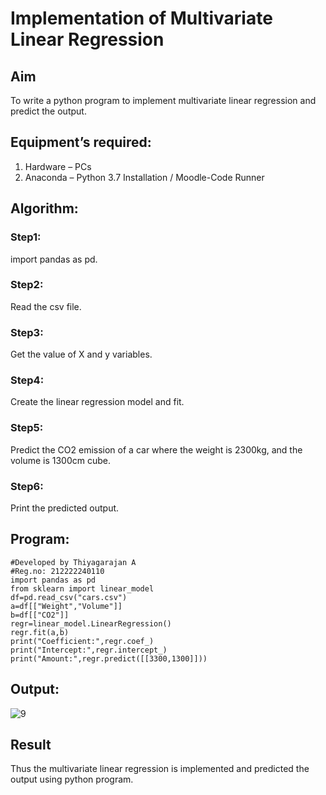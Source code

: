 # Implementation of Multivariate Linear Regression
## Aim
To write a python program to implement multivariate linear regression and predict the output.
## Equipment’s required:
1.	Hardware – PCs
2.	Anaconda – Python 3.7 Installation / Moodle-Code Runner
## Algorithm:
### Step1:

import pandas as pd.
### Step2:

Read the csv file.
### Step3:

Get the value of X and y variables.
### Step4:

Create the linear regression model and fit.
### Step5:

Predict the CO2 emission of a car where the weight is 2300kg, and the volume is 1300cm cube.
### Step6:

Print the predicted output.
## Program:
```
#Developed by Thiyagarajan A
#Reg.no: 212222240110
import pandas as pd
from sklearn import linear_model
df=pd.read_csv("cars.csv")
a=df[["Weight","Volume"]]
b=df[["CO2"]]
regr=linear_model.LinearRegression()
regr.fit(a,b)
print("Coefficient:",regr.coef_)
print("Intercept:",regr.intercept_)
print("Amount:",regr.predict([[3300,1300]]))
```
## Output:

![9](https://github.com/A-Thiyagarajan/Multivariate-Linear-Regression/assets/118707693/54728a69-e767-4457-bac4-71fd2f552888)


## Result
Thus the multivariate linear regression is implemented and predicted the output using python program.
